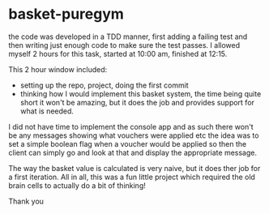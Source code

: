 # basket-puregym

the code was developed in a TDD manner, first adding a failing test and then writing just enough code to make sure the test passes.
I allowed myself 2 hours for this task, started at 10:00 am, finished at 12:15. 

This 2 hour window included:

- setting up the repo, project, doing the first commit
- thinking how I would implement this basket system, the time being quite short it won't be amazing, but it does the job
and provides support for what is needed.

I did not have time to implement the console app and as such there won't be any messages showing what vouchers were applied etc
the idea was to set a simple boolean flag when a voucher would be applied so then the client can simply go and look at that
and display the appropriate message.

The way the basket value is calculated is very naive, but it does ther job for a first iteration.
All in all, this was a fun little project which required the old brain cells to actually do a bit of thinking!

Thank you